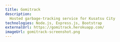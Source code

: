 ```yaml
---
title: Gomitrack
description:
  Hosted garbage-tracking service for Kusatsu City
technologies: Node.js, Express.js, Bootstrap
externalUrl: https://gomitrack.herokuapp.com/
imageUrl: gomitrack-screenshot.png
---
```

